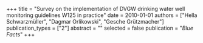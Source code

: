+++
title = "Survey on the implementation of DVGW drinking water well monitoring guidelines W125 in practice"
date = 2010-01-01
authors = ["Hella Schwarzmüller", "Dagmar Orlikowski", "Gesche Grützmacher"]
publication_types = ["2"]
abstract = ""
selected = false
publication = "*Blue Facts*"
+++

